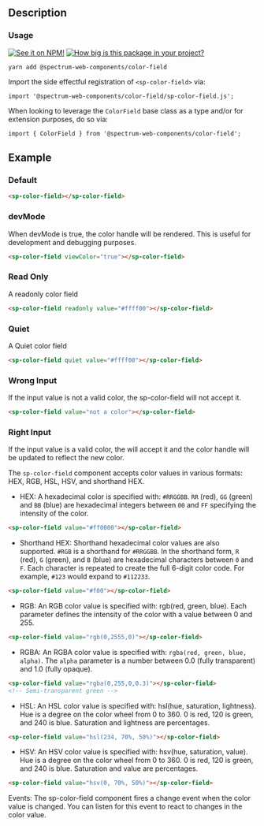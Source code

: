 ## Description

### Usage

[![See it on NPM!](https://img.shields.io/npm/v/@spectrum-web-components/color-field?style=for-the-badge)](https://www.npmjs.com/package/@spectrum-web-components/color-field)
[![How big is this package in your project?](https://img.shields.io/bundlephobia/minzip/@spectrum-web-components/color-field?style=for-the-badge)](https://bundlephobia.com/result?p=@spectrum-web-components/color-field)

```
yarn add @spectrum-web-components/color-field
```

Import the side effectful registration of `<sp-color-field>` via:

```
import '@spectrum-web-components/color-field/sp-color-field.js';
```

When looking to leverage the `ColorField` base class as a type and/or for extension purposes, do so via:

```
import { ColorField } from '@spectrum-web-components/color-field';
```

## Example

### Default

```html
<sp-color-field></sp-color-field>
```

### devMode

When devMode is true, the color handle will be rendered. This is useful for development and debugging purposes.

```html
<sp-color-field viewColor="true"></sp-color-field>
```

### Read Only

A readonly color field

```html
<sp-color-field readonly value="#ffff00"></sp-color-field>
```

### Quiet

A Quiet color field

```html
<sp-color-field quiet value="#ffff00"></sp-color-field>
```

### Wrong Input

If the input value is not a valid color, the sp-color-field will not accept it.

```html
<sp-color-field value="not a color"></sp-color-field>
```

### Right Input

If the input value is a valid color, the <sp-color-field> will accept it and the color handle will be updated to reflect the new color.

The `sp-color-field` component accepts color values in various formats: HEX, RGB, HSL, HSV, and shorthand HEX.

-   HEX: A hexadecimal color is specified with: `#RRGGBB`. `RR` (red), `GG` (green) and `BB` (blue) are hexadecimal integers between `00` and `FF` specifying the intensity of the color.

```html
<sp-color-field value="#ff0000"></sp-color-field>
```

-   Shorthand HEX: Shorthand hexadecimal color values are also supported. `#RGB` is a shorthand for `#RRGGBB`. In the shorthand form, `R` (red), `G` (green), and `B` (blue) are hexadecimal characters between `0` and `F`. Each character is repeated to create the full 6-digit color code. For example, `#123` would expand to `#112233`.

```html
<sp-color-field value="#f00"></sp-color-field>
```

-   RGB: An RGB color value is specified with: rgb(red, green, blue). Each parameter defines the intensity of the color with a value between 0 and 255.

```html
<sp-color-field value="rgb(0,2555,0)"></sp-color-field>
```

-   RGBA: An RGBA color value is specified with: `rgba(red, green, blue, alpha)`. The `alpha` parameter is a number between 0.0 (fully transparent) and 1.0 (fully opaque).

```html
<sp-color-field value="rgba(0,255,0,0.3)"></sp-color-field>
<!-- Semi-transparent green -->
```

-   HSL: An HSL color value is specified with: hsl(hue, saturation, lightness). Hue is a degree on the color wheel from 0 to 360. 0 is red, 120 is green, and 240 is blue. Saturation and lightness are percentages.

```html
<sp-color-field value="hsl(234, 70%, 50%)"></sp-color-field>
```

-   HSV: An HSV color value is specified with: hsv(hue, saturation, value). Hue is a degree on the color wheel from 0 to 360. 0 is red, 120 is green, and 240 is blue. Saturation and value are percentages.

```html
<sp-color-field value="hsv(0, 70%, 50%)"></sp-color-field>
```

Events:
The sp-color-field component fires a change event when the color value is changed. You can listen for this event to react to changes in the color value.
